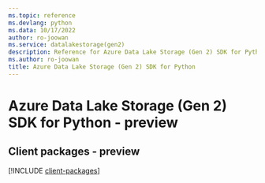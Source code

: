 ```yaml
---
ms.topic: reference
ms.devlang: python
ms.data: 10/17/2022
author: ro-joowan
ms.service: datalakestorage(gen2)
description: Reference for Azure Data Lake Storage (Gen 2) SDK for Python
ms.author: ro-joowan
title: Azure Data Lake Storage (Gen 2) SDK for Python
---
```

# Azure Data Lake Storage (Gen 2) SDK for Python - preview

## Client packages - preview
[!INCLUDE [client-packages](data-lake-storage-(gen-2)-client-index.md)]